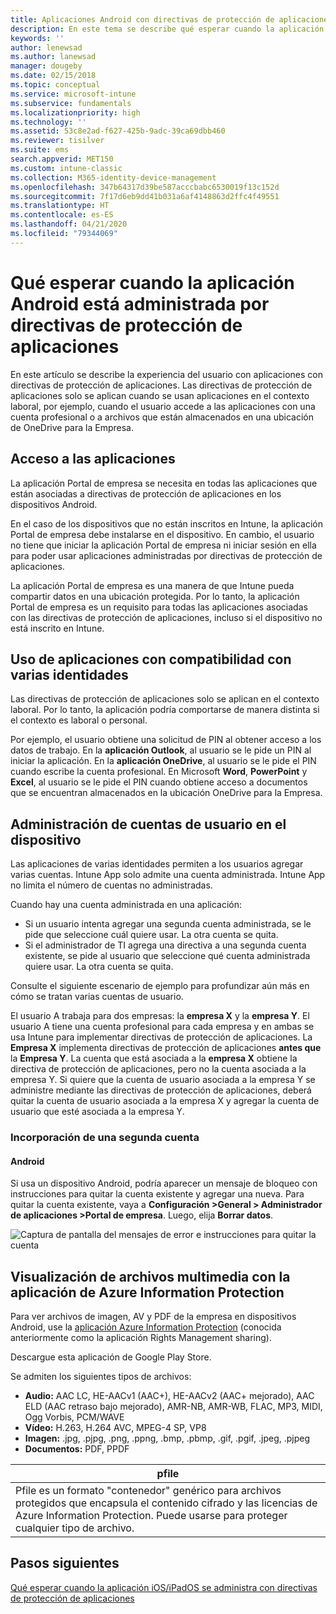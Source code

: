 ```yaml
---
title: Aplicaciones Android con directivas de protección de aplicaciones
description: En este tema se describe qué esperar cuando la aplicación está administrada por directivas de protección de aplicaciones.
keywords: ''
author: lenewsad
ms.author: lanewsad
manager: dougeby
ms.date: 02/15/2018
ms.topic: conceptual
ms.service: microsoft-intune
ms.subservice: fundamentals
ms.localizationpriority: high
ms.technology: ''
ms.assetid: 53c8e2ad-f627-425b-9adc-39ca69dbb460
ms.reviewer: tisilver
ms.suite: ems
search.appverid: MET150
ms.custom: intune-classic
ms.collection: M365-identity-device-management
ms.openlocfilehash: 347b64317d39be587acccbabc6530019f13c152d
ms.sourcegitcommit: 7f17d6eb9dd41b031a6af4148863d2ffc4f49551
ms.translationtype: HT
ms.contentlocale: es-ES
ms.lasthandoff: 04/21/2020
ms.locfileid: "79344069"
---
```

# <a name="what-to-expect-when-your-android-app-is-managed-by-app-protection-policies"></a>Qué esperar cuando la aplicación Android está administrada por directivas de protección de aplicaciones

En este artículo se describe la experiencia del usuario con aplicaciones con directivas de protección de aplicaciones. Las directivas de protección de aplicaciones solo se aplican cuando se usan aplicaciones en el contexto laboral, por ejemplo, cuando el usuario accede a las aplicaciones con una cuenta profesional o a archivos que están almacenados en una ubicación de OneDrive para la Empresa.

## <a name="access-apps"></a>Acceso a las aplicaciones

La aplicación Portal de empresa se necesita en todas las aplicaciones que están asociadas a directivas de protección de aplicaciones en los dispositivos Android.

En el caso de los dispositivos que no están inscritos en Intune, la aplicación Portal de empresa debe instalarse en el dispositivo. En cambio, el usuario no tiene que iniciar la aplicación Portal de empresa ni iniciar sesión en ella para poder usar aplicaciones administradas por directivas de protección de aplicaciones.

La aplicación Portal de empresa es una manera de que Intune pueda compartir datos en una ubicación protegida. Por lo tanto, la aplicación Portal de empresa es un requisito para todas las aplicaciones asociadas con las directivas de protección de aplicaciones, incluso si el dispositivo no está inscrito en Intune.

## <a name="use-apps-with-multi-identity-support"></a>Uso de aplicaciones con compatibilidad con varias identidades

Las directivas de protección de aplicaciones solo se aplican en el contexto laboral. Por lo tanto, la aplicación podría comportarse de manera distinta si el contexto es laboral o personal.

Por ejemplo, el usuario obtiene una solicitud de PIN al obtener acceso a los datos de trabajo. En la **aplicación Outlook**, al usuario se le pide un PIN al iniciar la aplicación. En la **aplicación OneDrive**, al usuario se le pide el PIN cuando escribe la cuenta profesional. En Microsoft **Word**, **PowerPoint** y **Excel**, al usuario se le pide el PIN cuando obtiene acceso a documentos que se encuentran almacenados en la ubicación OneDrive para la Empresa.

## <a name="manage-user-accounts-on-the-device"></a>Administración de cuentas de usuario en el dispositivo

Las aplicaciones de varias identidades permiten a los usuarios agregar varias cuentas.  Intune App solo admite una cuenta administrada.  Intune App no limita el número de cuentas no administradas.

Cuando hay una cuenta administrada en una aplicación:

* Si un usuario intenta agregar una segunda cuenta administrada, se le pide que seleccione cuál quiere usar.  La otra cuenta se quita.
* Si el administrador de TI agrega una directiva a una segunda cuenta existente, se pide al usuario que seleccione qué cuenta administrada quiere usar.  La otra cuenta se quita.

Consulte el siguiente escenario de ejemplo para profundizar aún más en cómo se tratan varias cuentas de usuario.

El usuario A trabaja para dos empresas: la **empresa X** y la **empresa Y**. El usuario A tiene una cuenta profesional para cada empresa y en ambas se usa Intune para implementar directivas de protección de aplicaciones. La **Empresa X** implementa directivas de protección de aplicaciones **antes que** la **Empresa Y**. La cuenta que está asociada a la **empresa X** obtiene la directiva de protección de aplicaciones, pero no la cuenta asociada a la empresa Y. Si quiere que la cuenta de usuario asociada a la empresa Y se administre mediante las directivas de protección de aplicaciones, deberá quitar la cuenta de usuario asociada a la empresa X y agregar la cuenta de usuario que esté asociada a la empresa Y.

### <a name="add-a-second-account"></a>Incorporación de una segunda cuenta

#### <a name="android"></a>Android

Si usa un dispositivo Android, podría aparecer un mensaje de bloqueo con instrucciones para quitar la cuenta existente y agregar una nueva.  Para quitar la cuenta existente, vaya a **Configuración &gt;General &gt; Administrador de aplicaciones &gt;Portal de empresa**. Luego, elija **Borrar datos**.

![Captura de pantalla del mensajes de error e instrucciones para quitar la cuenta](./media/end-user-mam-apps-android/Android_SwitchUser.png)

## <a name="view-media-files-with-the-azure-information-protection-app"></a>Visualización de archivos multimedia con la aplicación de Azure Information Protection

Para ver archivos de imagen, AV y PDF de la empresa en dispositivos Android, use la [aplicación Azure Information Protection](https://play.google.com/store/apps/details?id=com.microsoft.ipviewer) (conocida anteriormente como la aplicación Rights Management sharing).

Descargue esta aplicación de Google Play Store.  

Se admiten los siguientes tipos de archivos:

* **Audio:** AAC LC, HE-AACv1 (AAC+), HE-AACv2 (AAC+ mejorado), AAC ELD (AAC retraso bajo mejorado), AMR-NB, AMR-WB, FLAC, MP3, MIDI, Ogg Vorbis, PCM/WAVE
* **Vídeo:** H.263, H.264 AVC, MPEG-4 SP, VP8
* **Imagen:** .jpg, .pjpg, .png, .ppng, .bmp, .pbmp, .gif, .pgif, .jpeg, .pjpeg
* **Documentos:** PDF, PPDF

|**pfile**|
|----|
|Pfile es un formato "contenedor" genérico para archivos protegidos que encapsula el contenido cifrado y las licencias de Azure Information Protection. Puede usarse para proteger cualquier tipo de archivo.|

## <a name="next-steps"></a>Pasos siguientes
[Qué esperar cuando la aplicación iOS/iPadOS se administra con directivas de protección de aplicaciones](end-user-mam-apps-ios.md)
